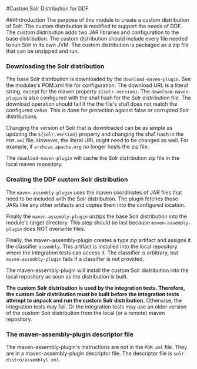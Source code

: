 #Custom Solr Distribution for DDF

###Introduction
The purpose of this module to create a custom distribution of Solr. The custom distribution is modified 
to support the needs of DDF. The custom distribution adds two JAR libraries and configuration
to the base distribution. The custom distribution should include every file needed to run Solr in
its own JVM. The custom distribution is packaged as a zip file that can be unzipped and run.

### Downloading the Solr distribution
The base Solr distribution is downloaded by the `download-maven-plugin`. See the
modules's POM.xml file for configuration. The download URL is a literal string,
except for the maven property `${solr.version)`. The `download-maven-plugin`
is also configured with the sha1 hash for the Solr distribution file. The download operation
should fail if the the file's sha1 does not match the configured value. This is done 
for protection against false or corrupted Solr distributions.

Changing the version of Solr that is downloaded can be as simple as updating the
`${solr.version}` property and changing the sha1 hash in the `POM.xml` file. However, 
the literal URL might need to be changed as well. 
For example, if `archive.apache.org` no longer hosts the zip file.

The `download-maven-plugin` will cache the Solr distribution zip file in the local maven 
repository. 

### Creating the DDF custom Solr distribution
The `maven-assembly-plugin` uses the maven coordinates of JAR files that need to be 
included with the Solr distribution. The plugin fetches those JARs like any other artifacts 
and copies them into the configured location.

Finally the `maven-assembly-plugin` unzips the base Solr distribution into the 
module's target directory. This step should be last because 
`maven-assembly-plugin` does NOT overwrite files.

Finally, the maven-assembly-plugin creates a type _zip_ artifact and assigns it the 
classifier `assembly`. This artifact is installed into the local repository where the 
integration tests can access it. The classifier is arbitrary, 
but `maven-assembly-plugin` fails if a classifier is not provided.

The maven-assembly-plugin will install the custom Solr distribution into the local repository as 
soon as the distribution is built.

**The custom Solr distribution is used by the integration tests. Therefore, 
the custom Solr distribution
must be built before the integration tests attempt to unpack and run
the custom Solr distribution.** Otherwise, the integration tests may fail. Or the integration
tests may use an older version of the custom Solr distribution from the local (or a remote)
maven repository.

### The maven-assembly-plugin descriptor file
The maven-assembly-plugin's instructions are not in the `POM.xml` file. They are in a 
maven-assembly-plugin descriptor file. The descriptor file is `solr-distro/assemblyl.xml`.

